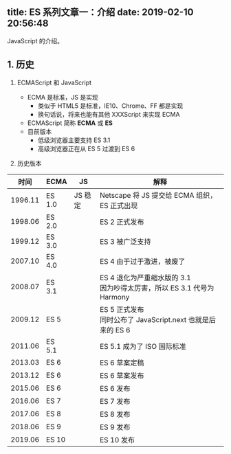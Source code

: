 title: ES 系列文章一：介绍
date: 2019-02-10 20:56:48
---

JavaScript 的介绍。

<!-- more -->

## 1. 历史

1. ECMAScript 和 JavaScript
	- ECMA 是标准，JS 是实现
		- 类似于 HTML5 是标准，IE10、Chrome、FF 都是实现
		- 换句话说，将来也能有其他 XXXScript 来实现 ECMA
	- ECMAScript 简称 **ECMA** 或 **ES**
	- 目前版本
		- 低级浏览器主要支持 ES 3.1
		- 高级浏览器正在从 ES 5 过渡到 ES 6

2. 历史版本

| 时间 | ECMA | JS | 解释 |
| --- | --- | --- | --- |
| 1996.11 | ES 1.0 | JS 稳定 | Netscape 将 JS 提交给 ECMA 组织，ES 正式出现 |
| 1998.06 | ES 2.0 || ES 2 正式发布 |
| 1999.12 | ES 3.0 || ES 3 被广泛支持 |
| 2007.10 | ES 4.0 || ES 4 由于过于激进，被废了 |
| 2008.07 | ES 3.1 || ES 4 退化为严重缩水版的 3.1<br>因为吵得太厉害，所以 ES 3.1 代号为 Harmony |
| 2009.12 | ES 5 || ES 5 正式发布<br>同时公布了 JavaScript.next 也就是后来的 ES 6 |
| 2011.06 | ES 5.1 || ES 5.1 成为了 ISO 国际标准 |
| 2013.03 | ES 6 || ES 6 草案定稿 |
| 2013.12 | ES 6 || ES 6 草案发布 |
| 2015.06 | ES 6 || ES 6 发布 |
| 2016.06 | ES 7 || ES 7 发布 |
| 2017.06 | ES 8 || ES 8 发布 |
| 2018.06 | ES 9 || ES 9 发布 |
| 2019.06 | ES 10 || ES 10 发布
